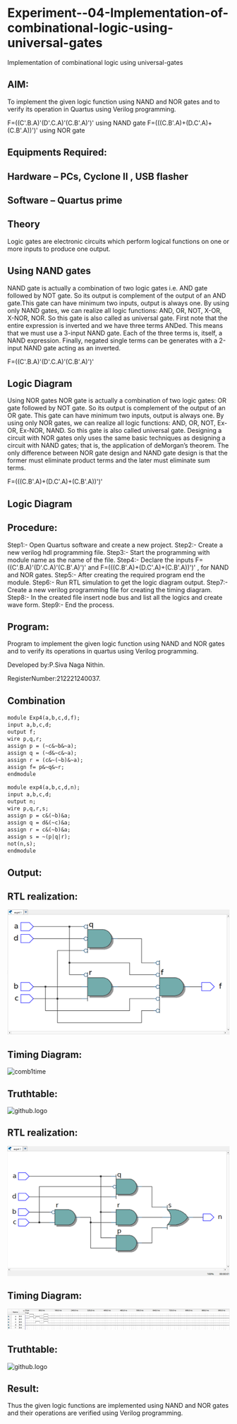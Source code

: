 # Experiment--04-Implementation-of-combinational-logic-using-universal-gates
Implementation of combinational logic using universal-gates
 
## AIM:
To implement the given logic function using NAND and NOR gates and to verify its operation in Quartus using Verilog programming.

F=((C'.B.A)'(D'.C.A)'(C.B'.A)')' using NAND gate
F=(((C.B'.A)+(D.C'.A)+(C.B'.A))')' using NOR gate
## Equipments Required:
## Hardware – PCs, Cyclone II , USB flasher
## Software – Quartus prime


## Theory
Logic gates are electronic circuits which perform logical functions on one or more inputs to produce one output. 

## Using NAND gates
NAND gate is actually a combination of two logic gates i.e. AND gate followed by NOT gate. So its output is complement of the output of an AND gate.This gate can have minimum two inputs, output is always one. By using only NAND gates, we can realize all logic functions: AND, OR, NOT, X-OR, X-NOR, NOR. So this gate is also called as universal gate. First note that the entire expression is inverted and we have three terms ANDed. This means that we must use a 3-input NAND gate. Each of the three terms is, itself, a NAND expression. Finally, negated single terms can be generates with a 2-input NAND gate acting as an inverted.

F=((C'.B.A)'(D'.C.A)'(C.B'.A)')'

## Logic Diagram

Using NOR gates
NOR gate is actually a combination of two logic gates: OR gate followed by NOT gate. So its output is complement of the output of an OR gate. This gate can have minimum two inputs, output is always one. By using only NOR gates, we can realize all logic functions: AND, OR, NOT, Ex-OR, Ex-NOR, NAND. So this gate is also called universal gate. Designing a circuit with NOR gates only uses the same basic techniques as designing a circuit with NAND gates; that is, the application of deMorgan’s theorem. The only difference between NOR gate design and NAND gate design is that the former must eliminate product terms and the later must eliminate sum terms.

F=(((C.B'.A)+(D.C'.A)+(C.B'.A))')'

## Logic Diagram
## Procedure:
Step1:- Open Quartus software and create a new project.
Step2:- Create a new verilog hdl programming file.
Step3:- Start the programming with module name as the name of the file.
Step4:- Declare the inputs F=((C'.B.A)'(D'.C.A)'(C.B'.A)')' and F=(((C.B'.A)+(D.C'.A)+(C.B'.A))')' , for NAND and NOR gates.
Step5:- After creating the required program end the module.
Step6:- Run RTL simulation to get the logic diagram output.
Step7:- Create a new verilog programming file for creating the timing diagram.
Step8:- In the created file insert node bus and list all the logics and create wave form.
Step9:- End the process.

## Program:
Program to implement the given logic function using NAND and NOR gates and to verify its operations in quartus using Verilog programming.

Developed by:P.Siva Naga Nithin. 

RegisterNumber:212221240037.

## Combination
```
module Exp4(a,b,c,d,f);
input a,b,c,d;
output f;
wire p,q,r;
assign p = (~c&~b&~a);
assign q = (~d&~c&~a);
assign r = (c&~(~b)&~a);
assign f= p&~q&~r;
endmodule
```
```
module exp4(a,b,c,d,n);
input a,b,c,d;
output n;
wire p,q,r,s;
assign p = c&(~b)&a;
assign q = d&(~c)&a;
assign r = c&(~b)&a;
assign s = ~(p|q|r);
not(n,s);
endmodule
```
## Output:
## RTL realization:
![github.logo](e4.png)

## Timing Diagram:
![comb1time](https://user-images.githubusercontent.com/94154780/192535527-b1fd04f4-431e-4df6-ac3e-389271170dfe.jpg)

## Truthtable:
![github.logo](tt1.png)


## RTL realization:
![github.logo](e4.1.png)

## Timing Diagram:
![github.logo](comb2.jpeg)

## Truthtable:
![github.logo](tt2.png)


## Result:
Thus the given logic functions are implemented using NAND and NOR gates and their operations are verified using Verilog programming.
